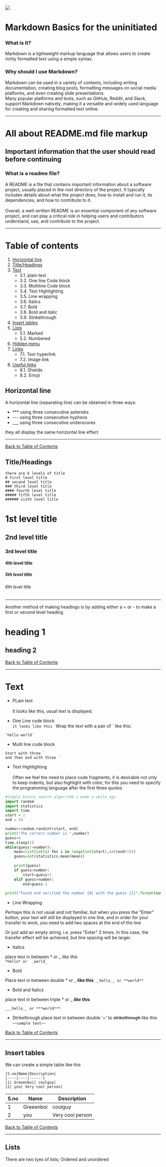 <img src="./top.svg">

# Markdown Basics for the uninitiated 
### What is it?
Markdown is a lightweight markup language that allows users to create richly formatted text using a simple syntax. 
<br>

### Why should I use Markdown?
Markdown can be used in a variety of contexts, including writing documentation, creating blog posts, formatting messages on social media platforms, and even creating slide presentations. 
<br>
Many popular platforms and tools, such as GitHub, Reddit, and Slack, support Markdown natively, making it a versatile and widely used language for creating and sharing formatted text online.

***

# All about README.md file markup
<h2><b>Important information that the user should read before continuing</b></h2>

### What is a readme file?
A README is a file that contains important information about a software project, usually placed in the root directory of the project. It typically includes details about what the project does, how to install and run it, its dependencies, and how to contribute to it.
<br><br>
Overall, a well-written README is an essential component of any software project, and can play a critical role in helping users and contributors understand, use, and contribute to the project.

***

# Table of contents
1. [Horizontal line](#horizontal-line)
2. [Title/Headings](#titleheadings)
3. [Text](#text)
   * 3.1. plain text
   * 3.2. One line Code block
   * 3.3. Multiline Code block
   * 3.4. Text Highlighting
   * 3.5. Line wrapping
   * 3.6. Italics
   * 3.7. Bold
   * 3.8. Bold and italic
   * 3.9. Strikethrough
4. [Insert tables](#Insert-tables)
5. [Lists](#Lists)
    * 5.1. Marked
    * 5.2. Numbered
6. [Hidden menu](#Hidden-menu)
7. [Links](#Links)
    * 7.1. Text hyperlink
    * 7.2. Image link
8. [Useful links](#Useful-links)
    * 8.1. Shields
    * 8.2. Emoji

## Horizontal line

A horizontal line (separating line) can be obtained in three ways:

- *** using three consecutive asterisks
- --- using three consecutive hyphens
- ___ using three consecutive underscores

they all display the same horizontal line  effect
***

[Back to Table of Contents](#table-of-contents)

## Title/Headings

```
there are 6 levels of title
# First level title
## second level title
### third level title
#### fourth level title
##### fifth level title
###### sixth level title
```
# 1st level title
## 2nd level title
### 3rd level title
#### 4th level title
##### 5th level title 
###### 6th level title

***
Another method of making headings is by adding either a = or - to make a first or second level heading

heading 1
=

heading 2
-

[Back to Table of Contents](#table-of-contents)

***
# Text

- PLain text<br><br>
It looks like this, usual text is displayed.

- One Line code block<br>
`it looks like this `
Wrap the text with a pair of ` like this:
```
`hello world`
``` 


- Multi line code block<br>
```
Start with three `
and then end with three `
```
- Text Highlighting<br><br>
Often we feel the need to place code fragments, it is desirable not only to keep indents, but also highlight with color, for this you need to specify the programming language after the first three quotes

```python
#Simple binary search algorithm i made a while ago
import random 
import statistics
import time
start = 1
end = 50

number=random.randint(start, end)
print("The correct number is ",number)
guess=0
time.sleep(2)
while(guess!=number):
    mean=list(int(i) for i in range(int(start),int(end+1)))
    guess=int(statistics.mean(mean))
    
    print(guess)
    if guess<number:
        start=guess+1
    elif guess>number:
        end=guess-1
     
print("Found and verified the number {0} with the guess {1}".format(number,guess))
```

- Line Wrapping 


Perhaps this is not usual and not familiar, but when you press the "Enter" button, your text will still be displayed in one line, and in order for your transfer to work, you need to add two spaces at the end of the line

Or just add an empty string, i.e. press "Enter" 2 times. In this case, the transfer effect will be achieved, but line spacing will be larger.

- Italics

place text in between * or _ *like this* <br>
`*hello* or  _world_`

- Bold

Place text in between double * or _ __like this__
`__hello__ or **world**`

- Bold and Italics

place text in between triple * or _ ___like this___

`___hello__ or ***world***`

- Strikethrough
place text in between double '~' to ~~strikethrough~~
like this `~~sample text~~`

[Back to Table of Contents](#table-of-contents)

***
## Insert tables

We can create a simple table like this
```
|S.no|Name|Description|
|----|----|------|
|1| Greeenboi| coolguy|
|2| you| Very cool person|
```
|S.no|Name|Description|
|----|----|------|
|1| Greeenboi| coolguy|
|2| you| Very cool person|

[Back to Table of Contents](#table-of-contents)
***

## Lists

There are two tyes of lists; Ordered and unordered